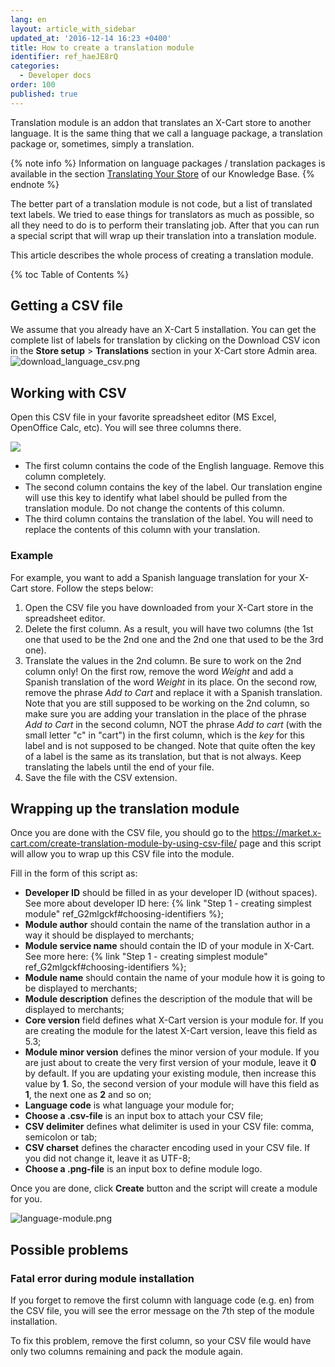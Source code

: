 ```yaml
---
lang: en
layout: article_with_sidebar
updated_at: '2016-12-14 16:23 +0400'
title: How to create a translation module
identifier: ref_haeJE8rQ
categories:
  - Developer docs
order: 100
published: true
---
```


Translation module is an addon that translates an X-Cart store to another language. It is the same thing that we call a language package, a translation package or, sometimes, simply a translation. 

{% note info %} 
Information on language packages / translation packages is available in the section [Translating Your Store](https://kb.x-cart.com/translation_and_localization/translations/index.html "How to create a translation module") of our Knowledge Base.
{% endnote %}

The better part of a translation module is not code, but a list of translated text labels. We tried to ease things for translators as much as possible, so all they need to do is to perform their translating job. After that you can run a special script that will wrap up their translation into a translation module.

This article describes the whole process of creating a translation module.

{% toc Table of Contents %}

## Getting a CSV file

We assume that you already have an X-Cart 5 installation. You can get the complete list of labels for translation by clicking on the Download CSV icon in the **Store setup** > **Translations** section in your X-Cart store Admin area.
![download_language_csv.png]({{site.baseurl}}/attachments/ref_haeJE8rQ/download_language_csv.png)


## Working with CSV

Open this CSV file in your favorite spreadsheet editor (MS Excel, OpenOffice Calc, etc). You will see three columns there.

![]({{site.baseurl}}/attachments/7504191/7602236.png)

*   The first column contains the code of the English language. Remove this column completely.
*   The second column contains the key of the label. Our translation engine will use this key to identify what label should be pulled from the translation module. Do not change the contents of this column.
*   The third column contains the translation of the label. You will need to replace the contents of this column with your translation. 

### Example

For example, you want to add a Spanish language translation for your X-Cart store. Follow the steps below:

1.  Open the CSV file you have downloaded from your X-Cart store in the spreadsheet editor.
2.  Delete the first column. As a result, you will have two columns (the 1st one that used to be the 2nd one and the 2nd one that used to be the 3rd one).
3.  Translate the values in the 2nd column. Be sure to work on the 2nd column only!
    On the first row, remove the word _Weight_ and add a Spanish translation of the word _Weight_ in its place.
    On the second row, remove the phrase _Add to Cart_ and replace it with a Spanish translation. Note that you are still supposed to be working on the 2nd column, so make sure you are adding your translation in the place of the phrase _Add to Cart_ in the second column, NOT the phrase _Add to cart_ (with the small letter "c" in "cart") in the first column, which is the _key_ for this label and is not supposed to be changed. Note that quite often the key of a label is the same as its translation, but that is not always.
    Keep translating the labels until the end of your file.
6.  Save the file with the CSV extension.

## Wrapping up the translation module

Once you are done with the CSV file, you should go to the <https://market.x-cart.com/create-translation-module-by-using-csv-file/> page and this script will allow you to wrap up this CSV file into the module.

Fill in the form of this script as:

*   **Developer ID** should be filled in as your developer ID (without spaces). See more about developer ID here: {% link "Step 1 - creating simplest module" ref_G2mlgckf#choosing-identifiers %};
*   **Module author** should contain the name of the translation author in a way it should be displayed to merchants;
*   **Module service name** should contain the ID of your module in X-Cart. See more here: {% link "Step 1 - creating simplest module" ref_G2mlgckf#choosing-identifiers %};
*   **Module name** should contain the name of your module how it is going to be displayed to merchants;
*   **Module description** defines the description of the module that will be displayed to merchants;
*   **Core version** field defines what X-Cart version is your module for. If you are creating the module for the latest X-Cart version, leave this field as 5.3;
*   **Module minor version** defines the minor version of your module. If you are just about to create the very first version of your module, leave it **0** by default. If you are updating your existing module, then increase this value by **1**. So, the second version of your module will have this field as **1**, the next one as **2** and so on;
*   **Language code** is what language your module for;
*   **Choose a .csv-file** is an input box to attach your CSV file;
*   **CSV delimiter** defines what delimiter is used in your CSV file: comma, semicolon or tab;
*   **CSV charset** defines the character encoding used in your CSV file. If you did not change it, leave it as UTF-8;
*   **Choose a .png-file** is an input box to define module logo.

Once you are done, click **Create** button and the script will create a module for you.

![language-module.png]({{site.baseurl}}/attachments/ref_haeJE8rQ/language-module.png)

## Possible problems

### Fatal error during module installation
If you forget to remove the first column with language code (e.g. en) from the CSV file, you will see the error message on the 7th step of the module installation.

To fix this problem, remove the first column, so your CSV file would have only two columns remaining and pack the module again.
